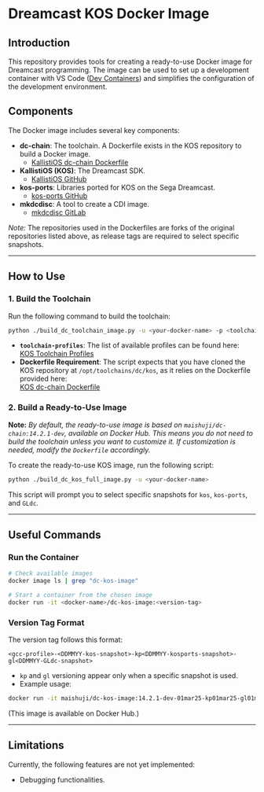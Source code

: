 # Dreamcast KOS Docker Image

## Introduction

This repository provides tools for creating a ready-to-use Docker image for Dreamcast programming. The image can be used to set up a development container with VS Code ([Dev Containers](https://code.visualstudio.com/docs/devcontainers/containers)) and simplifies the configuration of the development environment.

## Components

The Docker image includes several key components:

- **dc-chain**: The toolchain. A Dockerfile exists in the KOS repository to build a Docker image.
  - [KallistiOS dc-chain Dockerfile](https://github.com/KallistiOS/KallistiOS/blob/master/utils/dc-chain/docker/Dockerfile)
- **KallistiOS (KOS)**: The Dreamcast SDK.
  - [KallistiOS GitHub](https://github.com/KallistiOS)
- **kos-ports**: Libraries ported for KOS on the Sega Dreamcast.
  - [kos-ports GitHub](https://github.com/KallistiOS/kos-ports)
- **mkdcdisc**: A tool to create a CDI image.
  - [mkdcdisc GitLab](https://gitlab.com/simulant/mkdcdisc)

*Note:* The repositories used in the Dockerfiles are forks of the original repositories listed above, as release tags are required to select specific snapshots.

---

## How to Use

### 1. Build the Toolchain

Run the following command to build the toolchain:

```sh
python ./build_dc_toolchain_image.py -u <your-docker-name> -p <toolchain-profiles>
```

- **`toolchain-profiles`**: The list of available profiles can be found here:  
  [KOS Toolchain Profiles](https://github.com/KallistiOS/KallistiOS/tree/master/utils/dc-chain/profiles)
- **Dockerfile Requirement**: The script expects that you have cloned the KOS repository at `/opt/toolchains/dc/kos`, as it relies on the Dockerfile provided here:  
  [KOS dc-chain Dockerfile](https://github.com/KallistiOS/KallistiOS/tree/master/utils/dc-chain/docker)

### 2. Build a Ready-to-Use Image

**Note:** *By default, the ready-to-use image is based on `maishuji/dc-chain:14.2.1-dev`, available on Docker Hub. This means you do not need to build the toolchain unless you want to customize it. If customization is needed, modify the `Dockerfile` accordingly.*

To create the ready-to-use KOS image, run the following script:

```sh
python ./build_dc_kos_full_image.py -u <your-docker-name>
```

This script will prompt you to select specific snapshots for `kos`, `kos-ports`, and `GLdc`.

---

## Useful Commands

### Run the Container

```sh
# Check available images
docker image ls | grep "dc-kos-image"

# Start a container from the chosen image
docker run -it <docker-name>/dc-kos-image:<version-tag>
```

### Version Tag Format

The version tag follows this format:

```
<gcc-profile>-<DDMMYY-kos-snapshot>-kp<DDMMYY-kosports-snapshot>-gl<DDMMYY-GLdc-snapshot>
```

- `kp` and `gl` versioning appear only when a specific snapshot is used.
- Example usage:

```sh
docker run -it maishuji/dc-kos-image:14.2.1-dev-01mar25-kp01mar25-gl01mar25 bash
```

(This image is available on Docker Hub.)

---

## Limitations

Currently, the following features are not yet implemented:

- Debugging functionalities.